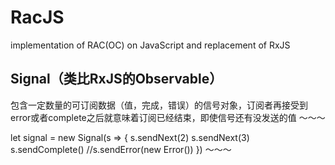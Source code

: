# RacJS
implementation of RAC(OC) on JavaScript and replacement of RxJS
## Signal（类比RxJS的Observable）
包含一定数量的可订阅数据（值，完成，错误）的信号对象，订阅者再接受到error或者complete之后就意味着订阅已经结束，即使信号还有没发送的值
～～～

let signal = new Signal(s => {
   s.sendNext(2)
   s.sendNext(3)
   s.sendComplete()
   //s.sendError(new Error())
})
～～～
